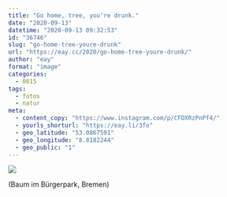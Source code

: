 ```yaml
---
title: "Go home, tree, you‘re drunk."
date: "2020-09-13"
datetime: "2020-09-13 09:32:53"
id: "36746"
slug: "go-home-tree-youre-drunk"
url: "https://eay.cc/2020/go-home-tree-youre-drunk/"
author: "eay"
format: "image"
categories:
  - 0815
tags:
  - fotos
  - natur
meta:
  - content_copy: "https://www.instagram.com/p/CFDXRzPnPf4/"
  - yourls_shorturl: "https://eay.li/3fo"
  - geo_latitude: "53.0867591"
  - geo_longitude: "8.8182244"
  - geo_public: "1"
---
```


![](https://eay.cc/uploads/2020/gohometree.jpeg)

(Baum im Bürgerpark, Bremen)
